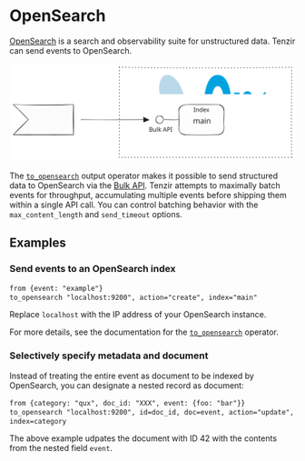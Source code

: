 # OpenSearch

[OpenSearch](https://opensearch.org) is a search and observability suite for
unstructured data. Tenzir can send events to OpenSearch.

![OpenSearch](opensearch.svg)

The [`to_opensearch`](../../tql2/operators/to_opensearch.md) output operator
makes it possible to send structured data to OpenSearch via the [Bulk
API](https://opensearch.org/docs/latest/api-reference/document-apis/bulk/).
Tenzir attempts to maximally batch events for throughput, accumulating multiple
events before shipping them within a single API call. You can control batching
behavior with the `max_content_length` and `send_timeout` options.

## Examples

### Send events to an OpenSearch index

```tql
from {event: "example"}
to_opensearch "localhost:9200", action="create", index="main"
```

Replace `localhost` with the IP address of your OpenSearch instance.

For more details, see the documentation for the
[`to_opensearch`](../../tql2/operators/to_opensearch.md) operator.

### Selectively specify metadata and document

Instead of treating the entire event as document to be indexed by OpenSearch,
you can designate a nested record as document:

```tql
from {category: "qux", doc_id: "XXX", event: {foo: "bar"}}
to_opensearch "localhost:9200", id=doc_id, doc=event, action="update", index=category
```

The above example udpates the document with ID 42 with the contents from the
nested field `event`.
